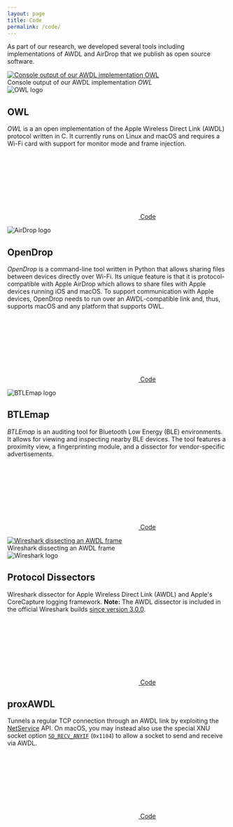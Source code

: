 ```yaml
---
layout: page
title: Code
permalink: /code/
---
```


As part of our research, we developed several tools including implementations of AWDL and AirDrop that we publish as open source software.

<div class="screenshot">
	<a href="/assets/owl.png">
		<img title="Console output of our AWDL implementation OWL" alt="Console output of our AWDL implementation OWL" src="/assets/owl.png">
	</a>
	<div class="caption">Console output of our AWDL implementation <i>OWL</i></div>
</div>

<img class="logo-left" title="OWL logo" alt="OWL logo" src="/assets/logos/owl.png">

## OWL

*OWL* is a an open implementation of the Apple Wireless Direct Link (AWDL) protocol written in C. It currently runs on Linux and macOS and requires a Wi-Fi card with support for monitor mode and frame injection.

<a href="https://github.com/seemoo-lab/owl"><svg class="svg-icon"><use xlink:href="{{ '/assets/minima-social-icons.svg#github' | relative_url }}"></use></svg> <span>Code</span></a>


<img class="logo-left" title="AirDrop logo" alt="AirDrop logo" src="/assets/logos/airdrop.png">

## OpenDrop

*OpenDrop* is a command-line tool written in Python that allows sharing files between devices directly over Wi-Fi. Its unique feature is that it is protocol-compatible with Apple AirDrop which allows to share files with Apple devices running iOS and macOS. To support communication with Apple devices, OpenDrop needs to run over an AWDL-compatible link and, thus, supports macOS and any platform that supports OWL.

<a href="https://github.com/seemoo-lab/opendrop"><svg class="svg-icon"><use xlink:href="{{ '/assets/minima-social-icons.svg#github' | relative_url }}"></use></svg> <span>Code</span></a>


<img class="logo-left" title="BTLEmap logo" alt="BTLEmap logo" src="/assets/logos/btlemap.png">

## BTLEmap

*BTLEmap* is an auditing tool for Bluetooth Low Energy (BLE) environments. It allows for viewing and inspecting nearby BLE devices. The tool features a proximity view, a fingerprinting module, and a dissector for vendor-specific advertisements.

<a href="https://github.com/seemoo-lab/btlemap"><svg class="svg-icon"><use xlink:href="{{ '/assets/minima-social-icons.svg#github' | relative_url }}"></use></svg> <span>Code</span></a>


<div class="screenshot">
	<a href="/assets/wireshark.png">
		<img title="Wireshark dissecting an AWDL frame" alt="Wireshark dissecting an AWDL frame" src="/assets/wireshark.png">
	</a>
	<div class="caption">Wireshark dissecting an AWDL frame</div>
</div>

<img class="logo-left" title="Wireshark logo" alt="Wireshark logo" src="/assets/logos/wireshark.png">

## Protocol Dissectors

Wireshark dissector for Apple Wireless Direct Link (AWDL) and Apple's CoreCapture logging framework.
**Note:** The AWDL dissector is included in the official Wireshark builds [since version 3.0.0](https://www.wireshark.org/docs/relnotes/wireshark-3.0.0.html).

<a href="https://github.com/seemoo-lab/wireshark-awdl"><svg class="svg-icon"><use xlink:href="{{ '/assets/minima-social-icons.svg#github' | relative_url }}"></use></svg> <span>Code</span></a>

## proxAWDL

Tunnels a regular TCP connection through an AWDL link by exploiting the [NetService](https://developer.apple.com/documentation/foundation/netservice) API.
On macOS, you may instead also use the special XNU socket option [`SO_RECV_ANYIF`](https://opensource.apple.com/source/xnu/xnu-4570.41.2/bsd/sys/socket.h) (`0x1104`) to allow a socket to send and receive via AWDL.

<a href="https://github.com/seemoo-lab/proxawdl"><svg class="svg-icon"><use xlink:href="{{ '/assets/minima-social-icons.svg#github' | relative_url }}"></use></svg> <span>Code</span></a>
